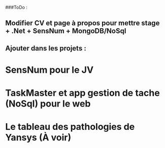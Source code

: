 ###ToDo :

## Modifier CV et page à propos pour mettre stage + .Net + SensNum + MongoDB/NoSql

## Ajouter dans les projets :

# SensNum pour le JV

# TaskMaster et app gestion de tache (NoSql) pour le web

# Le tableau des pathologies de Yansys (À voir)
